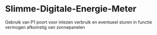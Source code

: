 # Slimme-Digitale-Energie-Meter
Gebruik van P1 poort voor inlezen verbruik en eventueel sturen in functie vermogen afkomstig van zonnepanelen
